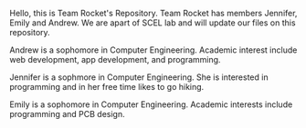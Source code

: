 Hello, this is Team Rocket's Repository. Team Rocket has members Jennifer, Emily and Andrew. We are apart of SCEL lab and will update our files on this repository.

Andrew is a sophomore in Computer Engineering. Academic interest include web development, app development, and programming.  

Jennifer is a sophmore in Computer Engineering. She is interested in programming and in her free time likes to go hiking. 

Emily is a sophomore in Computer Engineering. Academic interests include programming and PCB design.


